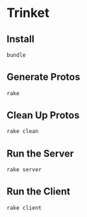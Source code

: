 # Trinket

## Install

```sh
bundle
```

## Generate Protos

```sh
rake
```

## Clean Up Protos

```sh
rake clean
```

## Run the Server

```sh
rake server
```

## Run the Client

```sh
rake client
```
